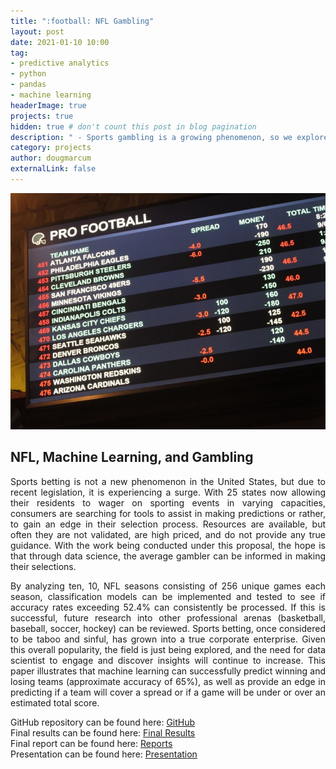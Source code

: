 ```yaml
---
title: ":football: NFL Gambling"
layout: post
date: 2021-01-10 10:00
tag: 
- predictive analytics
- python
- pandas
- machine learning
headerImage: true
projects: true
hidden: true # don't count this post in blog pagination
description: " - Sports gambling is a growing phenomenon, so we explore the utilization of predictive analytics in making wager selections."
category: projects
author: dougmarcum
externalLink: false
---
```


![Screenshot](/assets/images/nfl_bet.jpg)

## NFL, Machine Learning, and Gambling  
<p align="justify">Sports betting is not a new phenomenon in the United States, but due to recent legislation, it is experiencing a surge. With 25 states now allowing their residents to wager on sporting events in varying capacities, consumers are searching for tools to assist in making predictions or rather, to gain an edge in their selection process. Resources are available, but often they are not validated, are high priced, and do not provide any true guidance. With the work being conducted under this proposal, the hope is that through data science, the average gambler can be informed in making their selections.</p>    

<p align="justify">By analyzing ten, 10, NFL seasons consisting of 256 unique games each season, classification models can be implemented and tested to see if accuracy rates exceeding 52.4% can consistently be processed. If this is successful, future research into other professional arenas (basketball, baseball, soccer, hockey) can be reviewed. Sports betting, once considered to be taboo and sinful, has grown into a true corporate enterprise. Given this overall popularity, the field is just being explored, and the need for data scientist to engage and discover insights will continue to increase. This paper illustrates that machine learning can successfully predict winning and losing teams (approximate accuracy of 65%), as well as provide an edge in predicting if a team will cover a spread or if a game will be under or over an estimated total score.</p>  

GitHub repository can be found here: [GitHub](https://github.com/MarcumDoug/NFL_Wagering-Predictive_Analysis)  
Final results can be found here: [Final Results](https://github.com/MarcumDoug/NFL_Wagering-Predictive_Analysis/tree/main/Results)  
Final report can be found here: [Reports](https://github.com/MarcumDoug/NFL_Wagering-Predictive_Analysis/blob/main/Reports/DSC680_Marcum_Doug_Project1_Final_Report.pdf)  
Presentation can be found here: [Presentation](https://github.com/MarcumDoug/NFL_Wagering-Predictive_Analysis/blob/main/Reports/NFL_Predictive_Analytics_Presentation.pptx)

